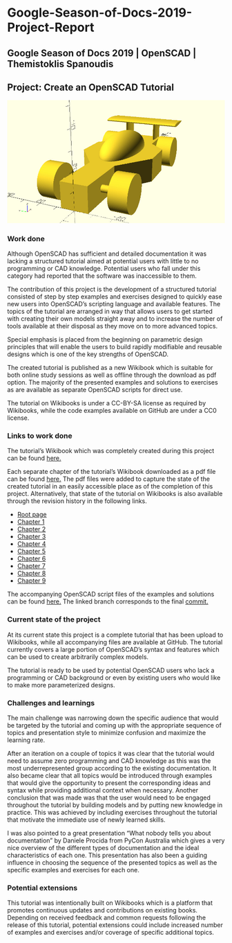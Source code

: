 # Google-Season-of-Docs-2019-Project-Report

## Google Season of Docs 2019 | OpenSCAD | Themistoklis Spanoudis

## Project: Create an OpenSCAD Tutorial

![](/Report_Assets/racing_car_with_spoiler.jpg)

### Work done

Although OpenSCAD has sufficient and detailed documentation it was lacking a structured tutorial aimed at potential users with little to no programming or CAD knowledge. Potential users who fall under this category had reported that the software was inaccessible to them.

The contribution of this project is the development of a structured tutorial consisted of step by step examples and exercises designed to quickly ease new users into OpenSCAD’s scripting language and available features. The topics of the tutorial are arranged in way that allows users to get started with creating their own models straight away and to increase the number of tools available at their disposal as they move on to more advanced topics.

Special emphasis is placed from the beginning on parametric design principles that will enable the users to build rapidly modifiable and reusable designs which is one of the key strengths of OpenSCAD.

The created tutorial is published as a new Wikibook which is suitable for both online study sessions as well as offline through the download as pdf option. The majority of the presented examples and solutions to exercises as are available as separate OpenSCAD scripts for direct use.

The tutorial on Wikibooks is under a CC-BY-SA license as required by Wikibooks, while the code examples available on GitHub are under a CC0 license.

### Links to work done

The tutorial’s Wikibook which was completely created during this project can be found [here.](https://en.wikibooks.org/wiki/OpenSCAD_Tutorial)

Each separate chapter of the tutorial’s Wikibook downloaded as a pdf file can be found [here.](https://github.com/s-themis/Google-Season-of-Docs-2019-Project-Report/tree/master/Downloaded_Tutorial) The pdf files were added to capture the state of the created tutorial in an easily accessible place as of the completion of this project. Alternatively, that state of the tutorial on Wikibooks is also available through the revision history in the following links.

* [Root page](https://en.wikibooks.org/w/index.php?title=OpenSCAD_Tutorial&oldid=3606168)
* [Chapter 1](https://en.wikibooks.org/w/index.php?title=OpenSCAD_Tutorial/Chapter_1&oldid=3602948)
* [Chapter 2](https://en.wikibooks.org/w/index.php?title=OpenSCAD_Tutorial/Chapter_2&oldid=3602970)
* [Chapter 3](https://en.wikibooks.org/w/index.php?title=OpenSCAD_Tutorial/Chapter_3&oldid=3602981)
* [Chapter 4](https://en.wikibooks.org/w/index.php?title=OpenSCAD_Tutorial/Chapter_4&oldid=3603011)
* [Chapter 5](https://en.wikibooks.org/w/index.php?title=OpenSCAD_Tutorial/Chapter_5&oldid=3603034)
* [Chapter 6](https://en.wikibooks.org/w/index.php?title=OpenSCAD_Tutorial/Chapter_6&oldid=3603104)
* [Chapter 7](https://en.wikibooks.org/w/index.php?title=OpenSCAD_Tutorial/Chapter_7&oldid=3603112)
* [Chapter 8](https://en.wikibooks.org/w/index.php?title=OpenSCAD_Tutorial/Chapter_8&oldid=3603120)
* [Chapter 9](https://en.wikibooks.org/w/index.php?title=OpenSCAD_Tutorial/Chapter_9&oldid=3603133)

The accompanying OpenSCAD script files of the examples and solutions can be found [here.](https://github.com/openscad/documentation/tree/gsod-2019/OpenSCAD_Tutorial/Tutorial_Files) The linked branch corresponds to the final [commit.](https://github.com/openscad/documentation/commit/5d5097ff8bb0560337a318e6ba665c1d11e5e96a)

### Current state of the project

At its current state this project is a complete tutorial that has been upload to Wikibooks, while all accompanying files are available at GitHub. The tutorial currently covers a large portion of OpenSCAD’s syntax and features which can be used to create arbitrarily complex models. 

The tutorial is ready to be used by potential OpenSCAD users who lack a programming or CAD background or even by existing users who would like to make more parameterized designs.

### Challenges and learnings

The main challenge was narrowing down the specific audience that would be targeted by the tutorial and coming up with the appropriate sequence of topics and presentation style to minimize confusion and maximize the learning rate. 

After an iteration on a couple of topics it was clear that the tutorial would need to assume zero programming and CAD knowledge as this was the most underrepresented group according to the existing documentation. It also became clear that all topics would be introduced through examples that would give the opportunity to present the corresponding ideas and syntax while providing additional context when necessary. Another conclusion that was made was that the user would need to be engaged throughout the tutorial by building models and by putting new knowledge in practice. This was achieved by including exercises throughout the tutorial that motivate the immediate use of newly learned skills.

I was also pointed to a great presentation “What nobody tells you about documentation” by Daniele Procida from PyCon Australia which gives a very nice overview of the different types of documentation and the ideal characteristics of each one. This presentation has also been a guiding influence in choosing the sequence of the presented topics as well as the specific examples and exercises for each one.

### Potential extensions

This tutorial was intentionally built on Wikibooks which is a platform that promotes continuous updates and contributions on existing books. Depending on received feedback and common requests following the release of this tutorial, potential extensions could include increased number of examples and exercises and/or coverage of specific additional topics.
